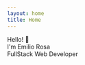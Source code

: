 ```yaml
---
layout: home
title: Home
---
```


<div class="w-100 text-center mt-5 mb-5">
Hello! 👋<br/>
I'm Emilio Rosa
<br/>
FullStack Web Developer
</div>


